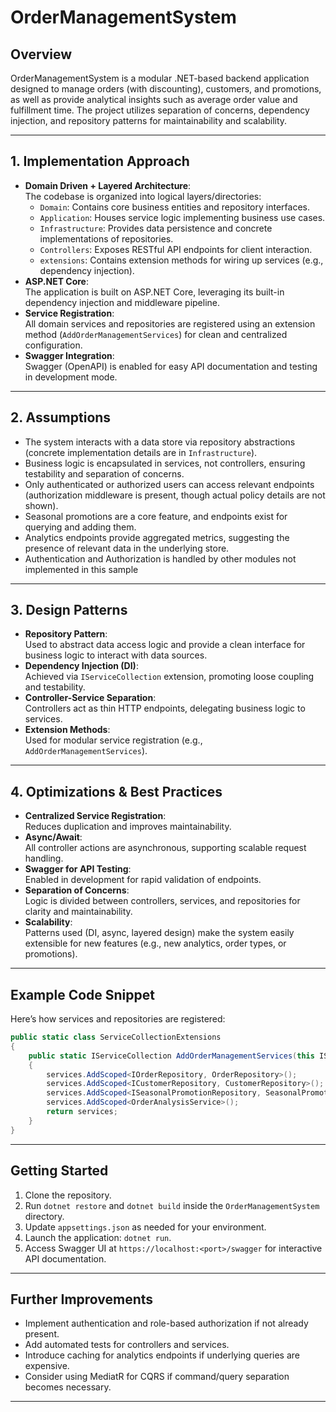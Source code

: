 # OrderManagementSystem

## Overview

OrderManagementSystem is a modular .NET-based backend application designed to manage orders (with discounting), customers, and promotions, as well as provide analytical insights such as average order value and fulfillment time. The project utilizes separation of concerns, dependency injection, and repository patterns for maintainability and scalability.

---

## 1. Implementation Approach

- **Domain Driven + Layered Architecture**:  
  The codebase is organized into logical layers/directories:  
    - `Domain`: Contains core business entities and repository interfaces.
    - `Application`: Houses service logic implementing business use cases.
    - `Infrastructure`: Provides data persistence and concrete implementations of repositories.
    - `Controllers`: Exposes RESTful API endpoints for client interaction.
    - `extensions`: Contains extension methods for wiring up services (e.g., dependency injection).
- **ASP.NET Core**:  
  The application is built on ASP.NET Core, leveraging its built-in dependency injection and middleware pipeline.
- **Service Registration**:  
  All domain services and repositories are registered using an extension method (`AddOrderManagementServices`) for clean and centralized configuration.
- **Swagger Integration**:  
  Swagger (OpenAPI) is enabled for easy API documentation and testing in development mode.

---

## 2. Assumptions

- The system interacts with a data store via repository abstractions (concrete implementation details are in `Infrastructure`).
- Business logic is encapsulated in services, not controllers, ensuring testability and separation of concerns.
- Only authenticated or authorized users can access relevant endpoints (authorization middleware is present, though actual policy details are not shown).
- Seasonal promotions are a core feature, and endpoints exist for querying and adding them.
- Analytics endpoints provide aggregated metrics, suggesting the presence of relevant data in the underlying store.
- Authentication and Authorization is handled by other modules not implemented in this sample

---

## 3. Design Patterns

- **Repository Pattern**:  
  Used to abstract data access logic and provide a clean interface for business logic to interact with data sources.
- **Dependency Injection (DI)**:  
  Achieved via `IServiceCollection` extension, promoting loose coupling and testability.
- **Controller-Service Separation**:  
  Controllers act as thin HTTP endpoints, delegating business logic to services.
- **Extension Methods**:  
  Used for modular service registration (e.g., `AddOrderManagementServices`).

---

## 4. Optimizations & Best Practices

- **Centralized Service Registration**:  
  Reduces duplication and improves maintainability.
- **Async/Await**:  
  All controller actions are asynchronous, supporting scalable request handling.
- **Swagger for API Testing**:  
  Enabled in development for rapid validation of endpoints.
- **Separation of Concerns**:  
  Logic is divided between controllers, services, and repositories for clarity and maintainability.
- **Scalability**:  
  Patterns used (DI, async, layered design) make the system easily extensible for new features (e.g., new analytics, order types, or promotions).

---

## Example Code Snippet

Here’s how services and repositories are registered:

```csharp
public static class ServiceCollectionExtensions
{
    public static IServiceCollection AddOrderManagementServices(this IServiceCollection services)
    {
        services.AddScoped<IOrderRepository, OrderRepository>();
        services.AddScoped<ICustomerRepository, CustomerRepository>();
        services.AddScoped<ISeasonalPromotionRepository, SeasonalPromotionRepository>();
        services.AddScoped<OrderAnalysisService>();
        return services;
    }
}
```

---

## Getting Started

1. Clone the repository.
2. Run `dotnet restore` and `dotnet build` inside the `OrderManagementSystem` directory.
3. Update `appsettings.json` as needed for your environment.
4. Launch the application: `dotnet run`.
5. Access Swagger UI at `https://localhost:<port>/swagger` for interactive API documentation.

---

## Further Improvements

- Implement authentication and role-based authorization if not already present.
- Add automated tests for controllers and services.
- Introduce caching for analytics endpoints if underlying queries are expensive.
- Consider using MediatR for CQRS if command/query separation becomes necessary.

---
